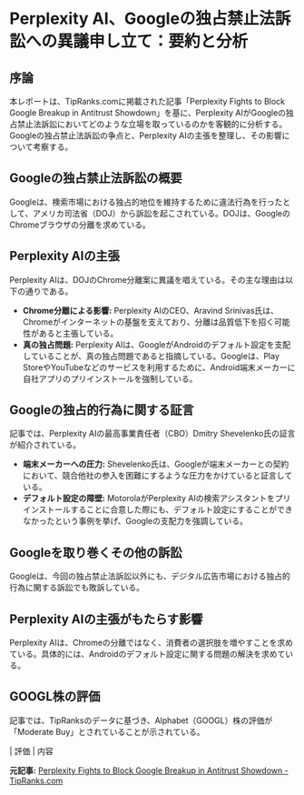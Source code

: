 # Perplexity AI、Googleの独占禁止法訴訟への異議申し立て：要約と分析

## 序論

本レポートは、TipRanks.comに掲載された記事「Perplexity Fights to Block Google Breakup in Antitrust Showdown」を基に、Perplexity AIがGoogleの独占禁止法訴訟においてどのような立場を取っているのかを客観的に分析する。Googleの独占禁止法訴訟の争点と、Perplexity AIの主張を整理し、その影響について考察する。

## Googleの独占禁止法訴訟の概要

Googleは、検索市場における独占的地位を維持するために違法行為を行ったとして、アメリカ司法省（DOJ）から訴訟を起こされている。DOJは、GoogleのChromeブラウザの分離を求めている。

## Perplexity AIの主張

Perplexity AIは、DOJのChrome分離案に異議を唱えている。その主な理由は以下の通りである。

* **Chrome分離による影響:** Perplexity AIのCEO、Aravind Srinivas氏は、Chromeがインターネットの基盤を支えており、分離は品質低下を招く可能性があると主張している。
* **真の独占問題:** Perplexity AIは、GoogleがAndroidのデフォルト設定を支配していることが、真の独占問題であると指摘している。Googleは、Play StoreやYouTubeなどのサービスを利用するために、Android端末メーカーに自社アプリのプリインストールを強制している。

## Googleの独占的行為に関する証言

記事では、Perplexity AIの最高事業責任者（CBO）Dmitry Shevelenko氏の証言が紹介されている。

* **端末メーカーへの圧力:** Shevelenko氏は、Googleが端末メーカーとの契約において、競合他社の参入を困難にするような圧力をかけていると証言している。
* **デフォルト設定の障壁:** MotorolaがPerplexity AIの検索アシスタントをプリインストールすることに合意した際にも、デフォルト設定にすることができなかったという事例を挙げ、Googleの支配力を強調している。

## Googleを取り巻くその他の訴訟

Googleは、今回の独占禁止法訴訟以外にも、デジタル広告市場における独占的行為に関する訴訟でも敗訴している。

## Perplexity AIの主張がもたらす影響

Perplexity AIは、Chromeの分離ではなく、消費者の選択肢を増やすことを求めている。具体的には、Androidのデフォルト設定に関する問題の解決を求めている。

## GOOGL株の評価

記事では、TipRanksのデータに基づき、Alphabet（GOOGL）株の評価が「Moderate Buy」とされていることが示されている。

| 評価 | 内容 

**元記事:** [Perplexity Fights to Block Google Breakup in Antitrust Showdown - TipRanks.com](https://www.tipranks.com/news/perplexity-fights-to-block-google-breakup-in-antitrust-showdown)